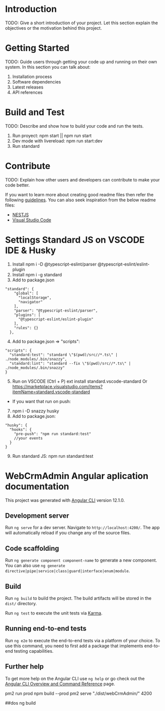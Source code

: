 # Introduction 
TODO: Give a short introduction of your project. Let this section explain the objectives or the motivation behind this project. 

# Getting Started
TODO: Guide users through getting your code up and running on their own system. In this section you can talk about:
1.	Installation process
2.	Software dependencies
3.	Latest releases
4.	API references

# Build and Test
TODO: Describe and show how to build your code and run the tests. 
1. Run proyect: npm start || npm run start
2. Dev mode with livereload: npm run start:dev
3. Run standard

# Contribute
TODO: Explain how other users and developers can contribute to make your code better. 

If you want to learn more about creating good readme files then refer the following [guidelines](https://docs.microsoft.com/en-us/azure/devops/repos/git/create-a-readme?view=azure-devops). You can also seek inspiration from the below readme files:
- [NESTJS](https://nestjs.com/)
- [Visual Studio Code](https://github.com/Microsoft/vscode)

# Settings Standard JS on VSCODE IDE & Husky
1. Install npm i -D @typescript-eslint/parser @typescript-eslint/eslint-plugin
2. Install npm i -g standard
3. Add to package.json
```
"standard": {
    "global": [
      "localStorage",
      "navigator"
    ],
    "parser": "@typescript-eslint/parser",
    "plugins": [
      "@typescript-eslint/eslint-plugin"
    ],
    "rules": {}
  },
```
4. Add to package.json => "scripts":
```
"scripts": {
  "standard:test": "standard \"$(pwd)/src//*.ts\" | ./node_modules/.bin/snazzy",
  "standard:lint": "standard --fix \"$(pwd)/src//*.ts\" | ./node_modules/.bin/snazzy"
}
```
5. Run on VSCODE (Ctrl + P) ext install standard.vscode-standard Or https://marketplace.visualstudio.com/items?itemName=standard.vscode-standard
- If you want that run on push:
7. npm i -D snazzy husky
8. Add to package.json:
```
"husky": {
  "hooks": {
    "pre-push": "npm run standard:test"
    //your events
  }
}
```
9. Run standard JS: npm run standard:test 
# WebCrmAdmin Angular aplication documentation

This project was generated with [Angular CLI](https://github.com/angular/angular-cli) version 12.1.0.

## Development server

Run `ng serve` for a dev server. Navigate to `http://localhost:4200/`. The app will automatically reload if you change any of the source files.

## Code scaffolding

Run `ng generate component component-name` to generate a new component. You can also use `ng generate directive|pipe|service|class|guard|interface|enum|module`.

## Build

Run `ng build` to build the project. The build artifacts will be stored in the `dist/` directory.


Run `ng test` to execute the unit tests via [Karma](https://karma-runner.github.io).

## Running end-to-end tests

Run `ng e2e` to execute the end-to-end tests via a platform of your choice. To use this command, you need to first add a package that implements end-to-end testing capabilities.

## Further help

To get more help on the Angular CLI use `ng help` or go check out the [Angular CLI Overview and Command Reference](https://angular.io/cli) page.

pm2 run prod 
npm build --prod 
pm2 serve "./dist/webCrmAdmin/" 4200


##dos 
ng build
